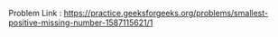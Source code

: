 Problem Link : https://practice.geeksforgeeks.org/problems/smallest-positive-missing-number-1587115621/1